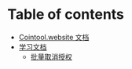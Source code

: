 # Table of contents

* [Cointool.website 文档](README.md)
* [学习文档](learn/README.md)
  * [批量取消授权](learn/batch-approve.md)

